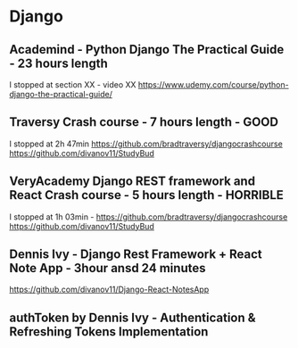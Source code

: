 # Django


## Academind - Python Django The Practical Guide - 23 hours length
I stopped at section XX - video XX
https://www.udemy.com/course/python-django-the-practical-guide/



## Traversy Crash course - 7 hours length - GOOD
I stopped at 2h 47min
https://github.com/bradtraversy/djangocrashcourse
https://github.com/divanov11/StudyBud


## VeryAcademy Django REST framework and React Crash course - 5 hours length - HORRIBLE
I stopped at 1h 03min -
https://github.com/bradtraversy/djangocrashcourse
https://github.com/divanov11/StudyBud


## Dennis Ivy - Django Rest Framework + React Note App - 3hour ansd 24 minutes
https://github.com/divanov11/Django-React-NotesApp


## authToken by Dennis Ivy - Authentication & Refreshing Tokens Implementation

